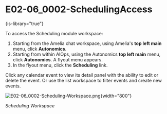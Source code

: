 # E02-06_0002-SchedulingAccess

{is-library="true"}

<snippet id="E02-06_0002-SchedulingAccess_snippet">

To access the Scheduling module workspace:

1. Starting from the Amelia chat workspace, using Amelia's **top left main** menu, click **Autonomics**.
2. Starting from within AIOps, using the Autonomics **top left main** menu, click **Autonomics**. A flyout menu appears.
3. In the flyout menu, click the **Scheduling** link.

Click any calendar event to view its detail panel with the ability to edit or delete the event. Or use the list workspace to filter events and create new events.

![E02-06_0002-Scheduling-Workspace.png](E02-06_0002-Scheduling-Workspace.png){width="800"}

*Scheduling Workspace*


</snippet>